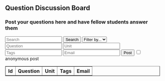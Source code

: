 <head>
	<script src="https://ajax.googleapis.com/ajax/libs/jquery/3.6.1/jquery.min.js"></script>
</head>

## Question Discussion Board

<h3>Post your questions here and have fellow students answer them</h3>

<!-- Create inputs for search and question -->

<input id="search" placeholder="Search">
<button onclick="search()">Search</button>
<select id="filter">
	<option>Filter by...</option>
	<option>unit</option>
	<option>tags</option>
	<option>email</option>
</select>

<input id="question" placeholder="Question">
<input id="unit" placeholder="Unit">
<input id="tags" placeholder="Tags">
<input id="email" placeholder="Email">
<button onclick="post()">Post</button>
<input type = "checkbox"> anonymous post


<!-- Create table to display question posts -->
<table id="discussionTable" border="1" style="border-collapse: collapse;">
		<tr>
				<th>Id</th>
				<th>Question</th>
				<th>Unit</th>
				<th>Tags</th>
				<th>Email</th>
		</tr>
</table>

<script>
  Disc();
  function Disc() {
  	const options = {
                method: 'GET', // *GET, POST, PUT, DELETE, etc.
                // mode: 'cors', // no-cors, *cors, same-origin
                cache: 'default', // *default, no-cache, reload, force-cache, only-if-cached
                // credentials: 'same-origin', // include, same-origin, omit
                headers: {
                'Content-Type': 'application/json'
                // 'Content-Type': 'application/x-www-form-urlencoded',
                },
            };
    const url = "https://hetvitrivedi.tk/api/discussions/";
    fetch(url, options)
      .then(res => res.json())
      .then(data => {
        console.log(data);
        console.log(typeof data);
        console.log(JSON.stringify(data));

		for (let i = 0; i < data.length; i++) {
			addTableRow(data[i].question, data[i].unit, data[i].tags, data[i].email);
		}
      });
  }

  function addDisc() {
	const postOptions = {
                method: 'POST', // *GET, POST, PUT, DELETE, etc.
                // mode: 'cors', // no-cors, *cors, same-origin
                cache: 'default', // *default, no-cache, reload, force-cache, only-if-cached
                // credentials: 'same-origin', // include, same-origin, omit
                headers: {
                'Content-Type': 'application/json'
                // 'Content-Type': 'application/x-www-form-urlencoded',
                },
            };
	// var problemData = new URLSearchParams();
	// problemData.append(`problem`, document.getElementById("question").value);
	// problemData.append(`Unit`, document.getElementById("unit").value);
	// problemData.append(`Topic`, document.getElementById("topic").value);
	// problemData.append(`Tags`, document.getElementById("tags").value);
	var url = "https://hetvitrivedi.tk/api/didcussions/add";
	url += "?question=" + document.getElementById("question").value;
	url += "&Unit=" + document.getElementById("Unit").value;
	url += "&Tags=" + document.getElementById("Tags").value;
	url += "&Email=" + document.getElementById("Email").value;
	// fetch the API
	fetch(url, postOptions)
	// response is a RESTful "promise" on any successful fetch
	.then(response => {
	// check for response errors
	if (response.status !== 200) {
		error("PUT API response failure: " + response.status)
		return;  // api failure
	}
	// valid response will have JSON data
	response.json().then(data => {
		console.log(data);
	})
	})
	// catch fetch errors (ie Nginx ACCESS to server blocked)
	.catch(err => {
	console.log(err + " ");
	});
  }
  function addTableRow(question, Unit, Tags, Email) {
	let tableRow = document.createElement("tr");
	let idCell = document.createElement("td");
	tableRow.appendChild(idCell);
	let questionCell = document.createElement("td");
	questionCell.innerText = question;
	tableRow.appendChild(questionCell);
	let UnitCell = document.createElement("td");
	UnitCell.innerText = Unit;
	tableRow.appendChild(UnitCell);
	let TagsCell = document.createElement("td");
	TagsCell.innerText = Tags;
	tableRow.appendChild(TagsCell);
	let EmailCell = document.createElement("td");
	contactCell.innerText = Email;
	tableRow.appendChild(EmailCell);

	document.getElementById("discussionTable").appendChild(tableRow);
  }

  function removeTableRows() {
	let numRows = document.getElementById("discussionTable").rows.length;
	for (let i = numRows-1; i > 0; i--) {
		document.getElementById("discussionTable").removeChild(document.getElementById("discussionTable").rows[i]);
	}
  }

</script>